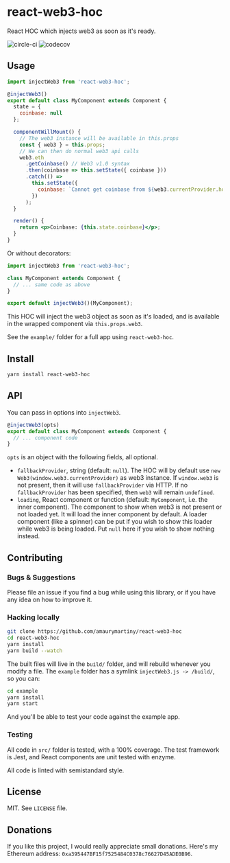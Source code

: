 # react-web3-hoc

React HOC which injects web3 as soon as it's ready.

![circle-ci](https://circleci.com/gh/amaurymartiny/react-web3-hoc.svg?style=shield&circle-token=:circle-token) ![codecov](https://img.shields.io/codecov/c/github/amaurymartiny/react-web3-hoc.svg)

## Usage

```jsx
import injectWeb3 from 'react-web3-hoc';

@injectWeb3()
export default class MyComponent extends Component {
  state = {
    coinbase: null
  };

  componentWillMount() {
    // The web3 instance will be available in this.props
    const { web3 } = this.props;
    // We can then do normal web3 api calls
    web3.eth
      .getCoinbase() // Web3 v1.0 syntax
      .then(coinbase => this.setState({ coinbase }))
      .catch(() =>
        this.setState({
          coinbase: `Cannot get coinbase from ${web3.currentProvider.host}`
        })
      );
  }

  render() {
    return <p>Coinbase: {this.state.coinbase}</p>;
  }
}
```

Or without decorators:

```jsx
import injectWeb3 from 'react-web3-hoc';

class MyComponent extends Component {
  // ... same code as above
}

export default injectWeb3()(MyComponent);
```

This HOC will inject the web3 object as soon as it's loaded, and is available in the wrapped component via `this.props.web3`.

See the `example/` folder for a full app using `react-web3-hoc`.

## Install

```sh
yarn install react-web3-hoc
```

## API

You can pass in options into `injectWeb3`.

```jsx
@injectWeb3(opts)
export default class MyComponent extends Component {
  // ... component code
}
```

`opts` is an object with the following fields, all optional.

* `fallbackProvider`, string (default: `null`). The HOC will by default use `new Web3(window.web3.currentProvider)` as web3 instance. If `window.web3` is not present, then it will use `fallbackProvider` via HTTP. If no `fallbackProvider` has been specified, then `web3` will remain `undefined`.
* `loading`, React component or function (default: `MyComponent`, i.e. the inner component). The component to show when web3 is not present or not loaded yet. It will load the inner component by default. A loader component (like a spinner) can be put if you wish to show this loader while web3 is being loaded. Put `null` here if you wish to show nothing instead.

## Contributing

### Bugs & Suggestions

Please file an issue if you find a bug while using this library, or if you have any idea on how to improve it.

### Hacking locally

```sh
git clone https://github.com/amaurymartiny/react-web3-hoc
cd react-web3-hoc
yarn install
yarn build --watch
```

The built files will live in the `build/` folder, and will rebuild whenever you modify a file. The `example` folder has a symlink `injectWeb3.js -> /build/`, so you can:

```sh
cd example
yarn install
yarn start
```

And you'll be able to test your code against the example app.

### Testing

All code in `src/` folder is tested, with a 100% coverage. The test framework is Jest, and React components are unit tested with enzyme.

All code is linted with semistandard style.

## License

MIT. See `LICENSE` file.

## Donations

If you like this project, I would really appreciate small donations. Here's my Ethereum address: `0xa395447BF15f7525484C0378c76627D45ADE0B96`.
